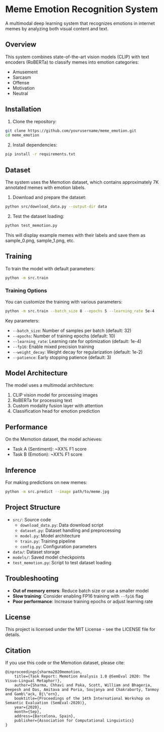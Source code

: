 # Meme Emotion Recognition System

A multimodal deep learning system that recognizes emotions in internet memes by analyzing both visual content and text.

## Overview

This system combines state-of-the-art vision models (CLIP) with text encoders (RoBERTa) to classify memes into emotion categories:

- Amusement
- Sarcasm
- Offense
- Motivation
- Neutral

## Installation

1. Clone the repository:

```bash
git clone https://github.com/yourusername/meme_emotion.git
cd meme_emotion
```

2. Install dependencies:

```bash
pip install -r requirements.txt
```

## Dataset

The system uses the Memotion dataset, which contains approximately 7K annotated memes with emotion labels.

1. Download and prepare the dataset:

```bash
python src/download_data.py --output-dir data
```

2. Test the dataset loading:

```bash
python test_memotion.py
```

This will display example memes with their labels and save them as sample_0.png, sample_1.png, etc.

## Training

To train the model with default parameters:

```bash
python -m src.train
```

### Training Options

You can customize the training with various parameters:

```bash
python -m src.train --batch_size 8 --epochs 5 --learning_rate 5e-4
```

Key parameters:

- `--batch_size`: Number of samples per batch (default: 32)
- `--epochs`: Number of training epochs (default: 10)
- `--learning_rate`: Learning rate for optimization (default: 1e-4)
- `--fp16`: Enable mixed precision training
- `--weight_decay`: Weight decay for regularization (default: 1e-2)
- `--patience`: Early stopping patience (default: 3)

## Model Architecture

The model uses a multimodal architecture:

1. CLIP vision model for processing images
2. RoBERTa for processing text
3. Custom modality fusion layer with attention
4. Classification head for emotion prediction

## Performance

On the Memotion dataset, the model achieves:

- Task A (Sentiment): ~XX% F1 score
- Task B (Emotion): ~XX% F1 score

## Inference

For making predictions on new memes:

```bash
python -m src.predict --image path/to/meme.jpg
```

## Project Structure

- `src/`: Source code
  - `download_data.py`: Data download script
  - `dataset.py`: Dataset handling and preprocessing
  - `model.py`: Model architecture
  - `train.py`: Training pipeline
  - `config.py`: Configuration parameters
- `data/`: Dataset storage
- `models/`: Saved model checkpoints
- `test_memotion.py`: Script to test dataset loading

## Troubleshooting

- **Out of memory errors**: Reduce batch size or use a smaller model
- **Slow training**: Consider enabling FP16 training with `--fp16` flag
- **Poor performance**: Increase training epochs or adjust learning rate

## License

This project is licensed under the MIT License - see the LICENSE file for details.

## Citation

If you use this code or the Memotion dataset, please cite:

```
@inproceedings{sharma2020memotion,
    title={Task Report: Memotion Analysis 1.0 @SemEval 2020: The Visuo-Lingual Metaphor!},
    author={Sharma, Chhavi and Paka, Scott, William and Bhageria, Deepesh and Das, Amitava and Poria, Soujanya and Chakraborty, Tanmoy and Gamb\"ack, Bj\"orn},
    booktitle={Proceedings of the 14th International Workshop on Semantic Evaluation (SemEval-2020)},
    year={2020},
    month={Sep},
    address={Barcelona, Spain},
    publisher={Association for Computational Linguistics}
}
```
